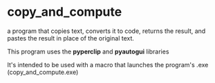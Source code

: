# copy_and_compute
a program that copies text, converts it to code, returns the result, and pastes the result in place of the original text.

This program uses the **pyperclip** and **pyautogui** libraries

It's intended to be used with a macro that launches the program's .exe (copy_and_compute.exe)
